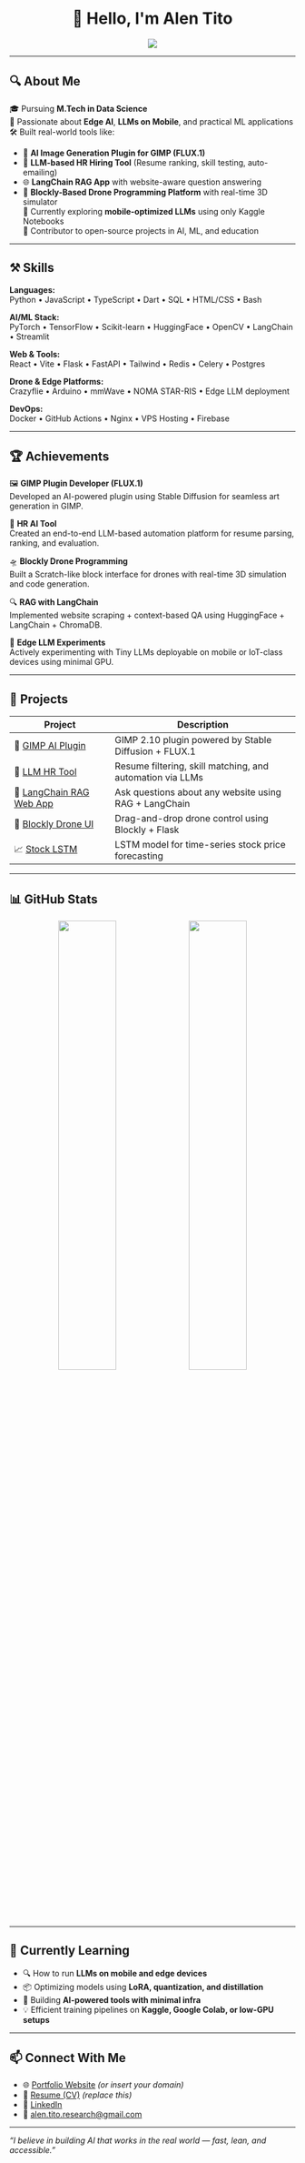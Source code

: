 <h1 align="center">👋 Hello, I'm Alen Tito</h1>

<p align="center">
  <img src="https://readme-typing-svg.demolab.com/?lines=AI+Engineer+%7C+M.Tech+in+Data+Science+%7C+Edge+LLM+Researcher+%7C+Tool+Builder&center=true&width=500&height=30" />
</p>

---

## 🔍 About Me

🎓 Pursuing **M.Tech in Data Science**  
🧠 Passionate about **Edge AI**, **LLMs on Mobile**, and practical ML applications  
🛠 Built real-world tools like:
- 🔌 **AI Image Generation Plugin for GIMP (FLUX.1)**
- 🧠 **LLM-based HR Hiring Tool** (Resume ranking, skill testing, auto-emailing)
- 🌐 **LangChain RAG App** with website-aware question answering
- 🚁 **Blockly-Based Drone Programming Platform** with real-time 3D simulator  
📱 Currently exploring **mobile-optimized LLMs** using only Kaggle Notebooks  
🔄 Contributor to open-source projects in AI, ML, and education  

---

## ⚒️ Skills

**Languages:**  
Python • JavaScript • TypeScript • Dart • SQL • HTML/CSS • Bash  

**AI/ML Stack:**  
PyTorch • TensorFlow • Scikit-learn • HuggingFace • OpenCV • LangChain • Streamlit  

**Web & Tools:**  
React • Vite • Flask • FastAPI • Tailwind • Redis • Celery • Postgres  

**Drone & Edge Platforms:**  
Crazyflie • Arduino • mmWave • NOMA STAR-RIS • Edge LLM deployment  

**DevOps:**  
Docker • GitHub Actions • Nginx • VPS Hosting • Firebase  

---

## 🏆 Achievements

🖼️ **GIMP Plugin Developer (FLUX.1)**  
Developed an AI-powered plugin using Stable Diffusion for seamless art generation in GIMP.

📄 **HR AI Tool**  
Created an end-to-end LLM-based automation platform for resume parsing, ranking, and evaluation.

🛸 **Blockly Drone Programming**  
Built a Scratch-like block interface for drones with real-time 3D simulation and code generation.

🔍 **RAG with LangChain**  
Implemented website scraping + context-based QA using HuggingFace + LangChain + ChromaDB.

📱 **Edge LLM Experiments**  
Actively experimenting with Tiny LLMs deployable on mobile or IoT-class devices using minimal GPU.

---

## 🚀 Projects

| Project | Description |
|--------|-------------|
| 🎨 [GIMP AI Plugin](https://github.com/alentito/flux-gimp-plugin) | GIMP 2.10 plugin powered by Stable Diffusion + FLUX.1 |
| 🤖 [LLM HR Tool](https://github.com/alentito/hr-ai-screening) | Resume filtering, skill matching, and automation via LLMs |
| 🧠 [LangChain RAG Web App](https://github.com/alentito/langchain-rag-webapp) | Ask questions about any website using RAG + LangChain |
| 🚁 [Blockly Drone UI](https://github.com/alentito/crazyflie-blockly) | Drag-and-drop drone control using Blockly + Flask |
| 📈 [Stock LSTM](https://github.com/alentito/stock-lstm-model) | LSTM model for time-series stock price forecasting |

---

## 📊 GitHub Stats

<p align="center">
  <img src="https://github-readme-stats.vercel.app/api?username=alentito&show_icons=true&theme=github_dark" width="45%" />
  <img src="https://streak-stats.demolab.com?user=alentito&theme=dark&hide_border=true" width="45%" />
</p>

---

## 🧠 Currently Learning

- 🔍 How to run **LLMs on mobile and edge devices**
- 📦 Optimizing models using **LoRA, quantization, and distillation**
- 🤖 Building **AI-powered tools with minimal infra**
- 💡 Efficient training pipelines on **Kaggle, Google Colab, or low-GPU setups**

---

## 📫 Connect With Me

- 🌐 [Portfolio Website](https://alentito.com) *(or insert your domain)*
- 📄 [Resume (CV)](https://drive.google.com/your-link) *(replace this)*
- 💼 [LinkedIn](https://www.linkedin.com/in/alen-tito-98134519a/)
- 📧 alen.tito.research@gmail.com

---

_“I believe in building AI that works in the real world — fast, lean, and accessible.”_

